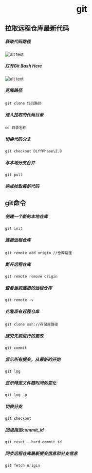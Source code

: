 
<h1 align = "center" style="color: #000000">git</h1>

## 拉取远程仓库最新代码

##### 获取代码路径
![alt text](/获取代码路径.png)
##### 打开Git Bash Here
![alt text](/打开GitBashHere.png)
##### 克隆路径
```
git clone 代码路径
```
##### 进入拉取的代码目录
```
cd 目录名称
```
##### 切换代码分支
```
git checkout DiffPhase\2.0
```
##### 与本地分支合并
```
git pull
```
##### 完成拉取最新代码

## git命令


##### 创建一个新的本地仓库
```
git init   
```

##### 连接远程仓库
```
git remote add origin //仓库路径
```

##### 断开远程仓库
```
git remote remove origin
``` 

##### 查看当前连接的远程仓库
```
git remote -v
```

##### 克隆现有远程仓库
```
git clone ssh://存储库路径
```
##### 提交先前进行的更改
```
git commit   
```
##### 显示所有提交，从最新的开始
```
git log   
```
##### 显示特定文件随时间的变化
```
git log -p   
```
##### 切换分支
```
git checkout   
```
##### 回退指定commit_id
```
git reset --hard commit_id   
```
##### 同步远程仓库最新提交信息和分支信息
```
git fetch origin    
```

